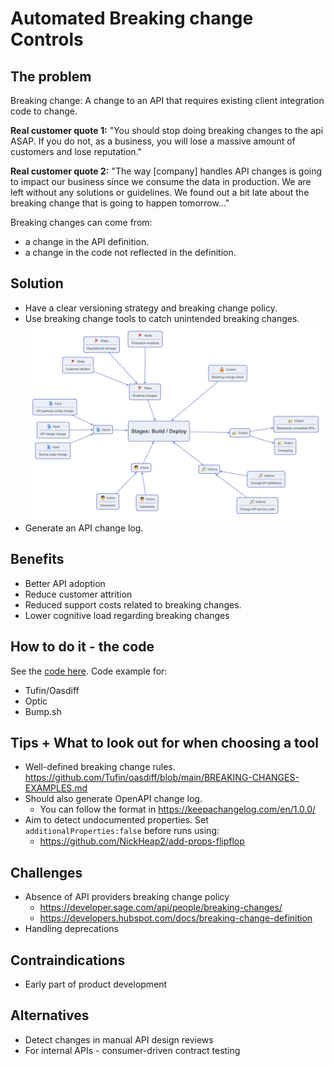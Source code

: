 # Automated Breaking change Controls

## The problem
Breaking change: A change to an API that requires existing client integration code to change. 

**Real customer quote 1:**  "You should stop doing breaking changes to the api ASAP. If you do not, as a business, you will lose a massive amount of customers and lose reputation."

**Real customer quote 2:** "The way [company] handles API changes is going to impact our business since we consume the data in production. We are left without any solutions or guidelines. We found out a bit late about the breaking change that is going to happen tomorrow..."

Breaking changes can come from:
- a change in the API definition.
- a change in the code not reflected in the definition.

## Solution
- Have a clear versioning strategy and breaking change policy.
- Use breaking change tools to catch unintended breaking changes.
 ![Breaking Change Control](./breaking_change.png)
- Generate an API change log.

## Benefits
- Better API adoption 
- Reduce customer attrition
- Reduced support costs related to breaking changes. 
- Lower cognitive load regarding breaking changes 

## How to do it - the code
See the [code here](./.github/workflows/breaking-checks.yaml).
Code example for:
- Tufin/Oasdiff
- Optic
- Bump.sh

## Tips + What to look out for when choosing a tool
- Well-defined breaking change rules. https://github.com/Tufin/oasdiff/blob/main/BREAKING-CHANGES-EXAMPLES.md
- Should also generate OpenAPI change log. 
  - You can follow the format in https://keepachangelog.com/en/1.0.0/ 
- Aim to detect undocumented properties. Set `additionalProperties:false` before runs using: 
  - https://github.com/NickHeap2/add-props-flipflop  

## Challenges
- Absence of API providers breaking change policy
  - https://developer.sage.com/api/people/breaking-changes/
  - https://developers.hubspot.com/docs/breaking-change-definition
- Handling deprecations

## Contraindications
- Early part of product development

## Alternatives
- Detect changes in manual API design reviews
- For internal APIs - consumer-driven contract testing 